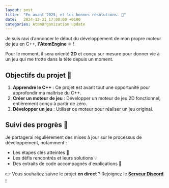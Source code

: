 ```yaml
---
layout: post
title:  "En avant 2025, et les bonnes résolutions. 🚀"
date:   2024-12-31 17:00:00 +0100
categories: AtomOrganization update
---
```

Je suis ravi d’annoncer le début du développement de mon propre moteur de jeu en C++, **l'AtomEngine** ⚛️ !  

Pour le moment, il sera orienté **2D** et conçu sur mesure pour donner vie à un jeu qui me trotte dans la tête depuis un moment.

## Objectifs du projet 🎯  
1. **Apprendre le C++** : Ce projet est avant tout une opportunité pour approfondir ma maîtrise du C++.  
2. **Créer un moteur de jeu** : Développer un moteur de jeu 2D fonctionnel, entièrement conçu à partir de zéro.  
3. **Développer un jeu** : Utiliser ce moteur pour réaliser un jeu original.  

## Suivi des progrès 📅  
Je partagerai régulièrement des mises à jour sur le processus de développement, notamment :  
- Les étapes clés atteintes 🏁  
- Les défis rencontrés et leurs solutions 💡  
- Des extraits de code accompagnés d'explications 📝  

👉 Vous souhaitez suivre le projet **en direct** ? Rejoignez le **[Serveur Discord](https://discord.gg/j6qHgqWg5J)** !